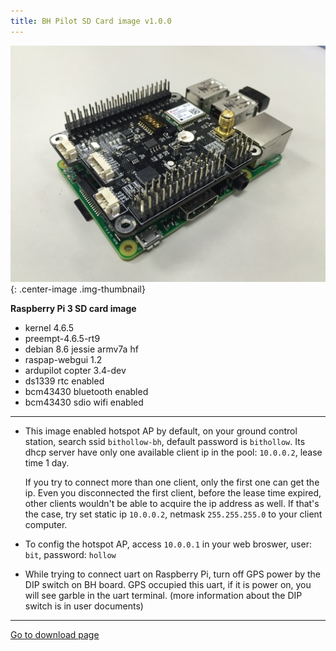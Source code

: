 ```yaml
---
title: BH Pilot SD Card image v1.0.0
---
```


![start](/blog/2016/01/09/bithollow.sd.image.v1.0.0/rpi2_bh0.2.jpg){: .center-image .img-thumbnail}

**Raspberry Pi 3 SD card image**

- kernel 4.6.5
- preempt-4.6.5-rt9
- debian 8.6 jessie armv7a hf
- raspap-webgui 1.2
- ardupilot copter 3.4-dev
- ds1339 rtc enabled
- bcm43430 bluetooth enabled
- bcm43430 sdio wifi enabled

<!--more-->

---

- This image enabled hotspot AP by default, on your ground control station, search ssid `bithollow-bh`, default password is `bithollow`. Its dhcp server have only one available client ip in the pool: `10.0.0.2`, lease time 1 day.

   If you try to connect more than one client, only the first one can get the ip. Even you disconnected the first client, before the lease time expired, other clients wouldn't be able to acquire the ip address as well. If that's the case, try set static ip `10.0.0.2`, netmask `255.255.255.0` to your client computer.

- To config the hotspot AP, access `10.0.0.1` in your web broswer, user: `bit`, password: `hollow`

- While trying to connect uart on Raspberry Pi, turn off GPS power by the DIP switch on BH board. GPS occupied this uart, if it is power on, you will see garble in the uart terminal. (more information about the DIP switch is in user documents)

---

[Go to download page]({{site.baseurl}}/downloads/rpi-sd-image/2016/01/09/sd.image_v1.0.0)
